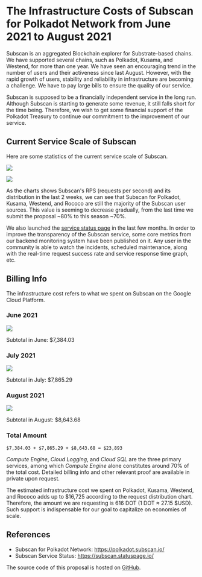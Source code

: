 # The Infrastructure Costs of Subscan for Polkadot Network from June 2021 to August 2021

Subscan is an aggregated Blockchain explorer for Substrate-based chains. We have supported several chains, such as Polkadot, Kusama, and Westend, for more than one year. We have seen an encouraging trend in the number of users and their activeness since last August. However, with the rapid growth of users, stability and reliability in infrastructure are becoming a challenge. We have to pay large bills to ensure the quality of our service.

Subscan is supposed to be a financially independent service in the long run. Although Subscan is starting to generate some revenue, it still falls short for the time being. Therefore, we wish to get some financial support of the Polkadot Treasury to continue our commitment to the improvement of our service.

## Current Service Scale of Subscan

Here are some statistics of the current service scale of Subscan.

![](subscan-cloudflare.png)

![](subscan-qps-per-network.png)

As the charts shows Subscan's RPS (requests per second) and its distribution in the last 2 weeks, we can see that Subscan for Polkadot, Kusama, Westend, and Rococo are still the majority of the Subscan user sources. This value is seeming to decrease gradually, from the last time we submit the proposal ~80% to this season ~70%.

We also launched the [service status page](https://subscan.statuspage.io/) in the last few months. In order to improve the transparency of the Subscan service, some core metrics from our backend monitoring system have been published on it. Any user in the community is able to watch the incidents, scheduled maintenance, along with the real-time request success rate and service response time graph, etc.

## Billing Info

The infrastructure cost refers to what we spent on Subscan on the Google Cloud Platform.

### June 2021

![](cost-table-june.png)

Subtotal in June: $7,384.03

### July 2021

![](cost-table-july.png)

Subtotal in July: $7,865.29

### August 2021

![](cost-table-august.png)

Subtotal in August: $8,643.68

### Total Amount

`$7,384.03 + $7,865.29 + $8,643.68 = $23,893`

*Compute Engine*, *Cloud Logging*, and *Cloud SQL* are the three primary services, among which *Compute Engine* alone constitutes around 70% of the total cost. Detailed billing info and other relevant proof are available in private upon request.

The estimated infrastructure cost we spent on Polkadot, Kusama, Westend, and Rococo adds up to $16,725 according to the request distribution chart. Therefore, the amount we are requesting is 616 DOT (1 DOT ≈ 27.15 $USD). Such support is indispensable for our goal to capitalize on economies of scale.

## References

- Subscan for Polkadot Network: https://polkadot.subscan.io/
- Subscan Service Status: https://subscan.statuspage.io/

The source code of this proposal is hosted on [GitHub](https://github.com/itering/subscan-treasury-proposals/blob/master/infrastructure-costs-2021-june-to-august/).
